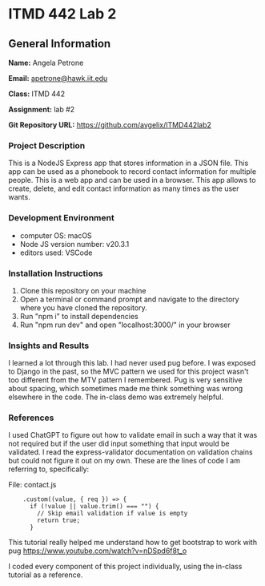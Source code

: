 # ITMD 442 Lab 2

## General Information

**Name:** Angela Petrone

**Email:** <apetrone@hawk.iit.edu>

**Class:** ITMD 442

**Assignment:** lab #2

**Git Repository URL:** <https://github.com/avgelix/ITMD442lab2>


### Project Description

This is a NodeJS Express app that stores information in a JSON file. This app can be used as a phonebook to record contact information for multiple people. This is a web app and can be used in a browser. This app allows to create, delete, and edit contact information as many times as the user wants.


### Development Environment

- computer OS: macOS
- Node JS version number: v20.3.1
- editors used: VSCode


### Installation Instructions

1. Clone this repository on your machine
2. Open a terminal or command prompt and navigate to the directory where you have cloned the repository.
3. Run "npm i" to install dependencies
4. Run "npm run dev" and open "localhost:3000/" in your browser


### Insights and Results

I learned a lot through this lab. I had never used pug before. I was exposed to Django in the past, so the MVC pattern we used for this project wasn't too different from the MTV pattern I remembered. Pug is very sensitive about spacing, which sometimes made me think something was wrong elsewhere in the code. The in-class demo was extremely helpful.


### References

I used ChatGPT to figure out how to validate email in such a way that it was not required but if the user did input something that input would be validated. I read the express-validator documentation on validation chains but could not figure it out on my own. These are the lines of code I am referring to, specifically:

File: contact.js

        .custom((value, { req }) => {
          if (!value || value.trim() === "") {
            // Skip email validation if value is empty
            return true;
          }

This tutorial really helped me understand how to get bootstrap to work with pug <https://www.youtube.com/watch?v=nDSpd6f8t_o>

I coded every component of this project individually, using the in-class tutorial as a reference.

